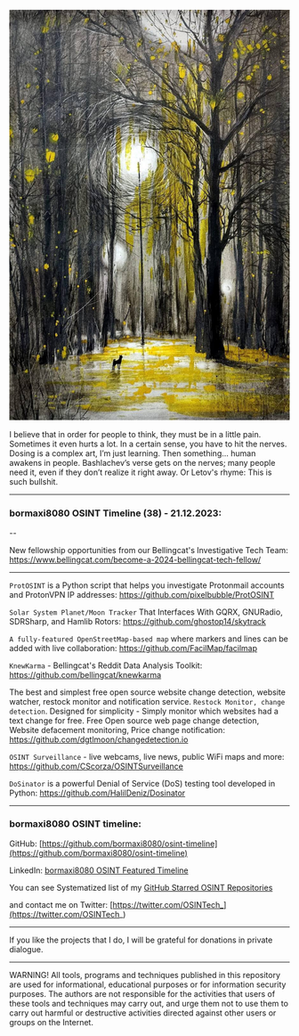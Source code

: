 ![alt text](img/38.jpg)


I believe that in order for people to think, they must be in a little pain. Sometimes it even hurts a lot. In a certain sense, you have to hit the nerves. Dosing is a complex art, I’m just learning. Then something... human awakens in people.
Bashlachev’s verse gets on the nerves; many people need it, even if they don’t realize it right away. Or Letov's rhyme:
This is such bullshit.

---
### bormaxi8080 OSINT Timeline (38) - 21.12.2023:

--

New fellowship opportunities from our Bellingcat's Investigative Tech Team: https://www.bellingcat.com/become-a-2024-bellingcat-tech-fellow/

----

```ProtOSINT``` is a Python script that helps you investigate Protonmail accounts and ProtonVPN IP addresses: https://github.com/pixelbubble/ProtOSINT

```Solar System Planet/Moon Tracker``` That Interfaces With GQRX, GNURadio, SDRSharp, and Hamlib Rotors: https://github.com/ghostop14/skytrack

```A fully-featured OpenStreetMap-based map``` where markers and lines can be added with live collaboration: https://github.com/FacilMap/facilmap

```KnewKarma``` - Bellingcat's Reddit Data Analysis Toolkit: https://github.com/bellingcat/knewkarma

The best and simplest free open source website change detection, website watcher, restock monitor and notification service. ```Restock Monitor, change detection```. Designed for simplicity - Simply monitor which websites had a text change for free. Free Open source web page change detection, Website defacement monitoring, Price change notification: https://github.com/dgtlmoon/changedetection.io

```OSINT Surveillance``` - live webcams, live news, public WiFi maps and more: https://github.com/CScorza/OSINTSurveillance

```DoSinator``` is a powerful Denial of Service (DoS) testing tool developed in Python: https://github.com/HalilDeniz/Dosinator

----
### bormaxi8080 OSINT timeline:

GitHub: [https://github.com/bormaxi8080/osint-timeline](https://github.com/bormaxi8080/osint-timeline)

LinkedIn: [bormaxi8080 OSINT Featured Timeline](https://www.linkedin.com/in/osintech/details/featured/)

You can see Systematized list of my [GitHub Starred OSINT Repositories](https://github.com/bormaxi8080/osint-repos-list)

and contact me on Twitter: [https://twitter.com/OSINTech_](https://twitter.com/OSINTech_)

----

If you like the projects that I do, I will be grateful for donations in private dialogue.

----

WARNING! All tools, programs and techniques published in this repository are used for informational, educational purposes or for information security purposes. The authors are not responsible for the activities that users of these tools and techniques may carry out, and urge them not to use them to carry out harmful or destructive activities directed against other users or groups on the Internet.